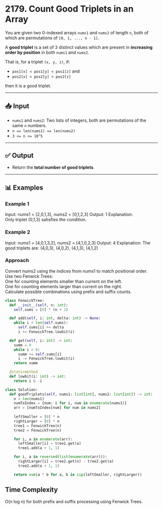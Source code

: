 #  2179. Count Good Triplets in an Array

You are given two 0-indexed arrays `nums1` and `nums2` of length `n`, both of which are permutations of `[0, 1, ..., n - 1]`.

A **good triplet** is a set of 3 distinct values which are present in **increasing order by position** in both `nums1` and `nums2`. 

That is, for a triplet `(x, y, z)`, if:

- `pos1[x] < pos1[y] < pos1[z]` and  
- `pos2[x] < pos2[y] < pos2[z]`  

then it is a good triplet.

---

## 📥 Input

- `nums1` and `nums2`: Two lists of integers, both are permutations of the same `n` numbers.
- `n == len(nums1) == len(nums2)`
- `3 <= n <= 10^5`

---

## ✅ Output

- Return the **total number of good triplets**.

---

## 📊 Examples

### Example 1

Input: nums1 = [2,0,1,3], nums2 = [0,1,2,3]
Output: 1
Explanation:<br>
Only triplet (0,1,3) satisfies the condition.

### Example 2

Input: nums1 = [4,0,1,3,2], nums2 = [4,1,0,2,3]
Output: 4
Explanation: The good triplets are: (4,0,3), (4,0,2), (4,1,3), (4,1,2)

### Approach

Convert nums2 using the indices from nums1 to match positional order.<br>
Use two Fenwick Trees:<br>
One for counting elements smaller than current on the left.<br>
One for counting elements larger than current on the right.<br>
Calculate possible combinations using prefix and suffix counts.<br>

```python
class FenwickTree:
  def __init__(self, n: int):
    self.sums = [0] * (n + 1)

  def add(self, i: int, delta: int) -> None:
    while i < len(self.sums):
      self.sums[i] += delta
      i += FenwickTree.lowbit(i)

  def get(self, i: int) -> int:
    summ = 0
    while i > 0:
      summ += self.sums[i]
      i -= FenwickTree.lowbit(i)
    return summ

  @staticmethod
  def lowbit(i: int) -> int:
    return i & -i

class Solution:
  def goodTriplets(self, nums1: list[int], nums2: list[int]) -> int:
    n = len(nums1)
    numToIndex = {num: i for i, num in enumerate(nums1)}
    arr = [numToIndex[num] for num in nums2]
    
    leftSmaller = [0] * n
    rightLarger = [0] * n
    tree1 = FenwickTree(n)
    tree2 = FenwickTree(n)

    for i, a in enumerate(arr):
      leftSmaller[i] = tree1.get(a)
      tree1.add(a + 1, 1)

    for i, a in reversed(list(enumerate(arr))):
      rightLarger[i] = tree2.get(n) - tree2.get(a)
      tree2.add(a + 1, 1)

    return sum(a * b for a, b in zip(leftSmaller, rightLarger))
```

<h2>Time Complexity</h2>

O(n log n) for both prefix and suffix processing using Fenwick Trees.<br>